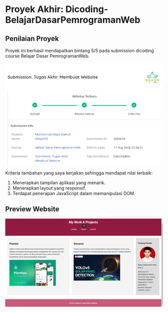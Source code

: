 # Proyek Akhir: Dicoding-BelajarDasarPemrogramanWeb
## Penilaian Proyek
Proyek ini berhasil mendapatkan bintang 5/5 pada submission dicoding course Belajar Dasar PemrogramanWeb.

<img src="https://raw.githubusercontent.com/AbiyaMakruf/Dicoding-BelajarDasarPemrogramanWeb/main/assets/images/nilai.png" width="500">


Kriteria tambahan yang saya kerjakan sehingga mendapat nilai terbaik:
1. Menerapkan tampilan aplikasi yang menarik.
2. Menerapkan layout yang responsif.
3. Terdapat penerapan JavaScript dalam memanipulasi DOM.

## Preview Website
<img src="https://raw.githubusercontent.com/AbiyaMakruf/Dicoding-BelajarDasarPemrogramanWeb/main/assets/images/preview-website.png" width="500">
